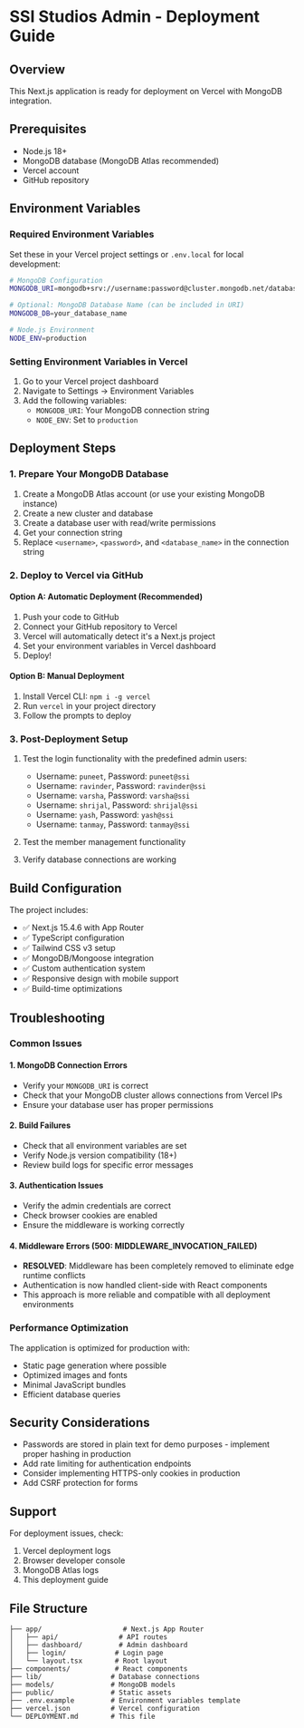 # SSI Studios Admin - Deployment Guide

## Overview
This Next.js application is ready for deployment on Vercel with MongoDB integration.

## Prerequisites
- Node.js 18+ 
- MongoDB database (MongoDB Atlas recommended)
- Vercel account
- GitHub repository

## Environment Variables

### Required Environment Variables
Set these in your Vercel project settings or `.env.local` for local development:

```bash
# MongoDB Configuration
MONGODB_URI=mongodb+srv://username:password@cluster.mongodb.net/database_name?retryWrites=true&w=majority

# Optional: MongoDB Database Name (can be included in URI)
MONGODB_DB=your_database_name

# Node.js Environment
NODE_ENV=production
```

### Setting Environment Variables in Vercel
1. Go to your Vercel project dashboard
2. Navigate to Settings → Environment Variables
3. Add the following variables:
   - `MONGODB_URI`: Your MongoDB connection string
   - `NODE_ENV`: Set to `production`

## Deployment Steps

### 1. Prepare Your MongoDB Database
1. Create a MongoDB Atlas account (or use your existing MongoDB instance)
2. Create a new cluster and database
3. Create a database user with read/write permissions
4. Get your connection string
5. Replace `<username>`, `<password>`, and `<database_name>` in the connection string

### 2. Deploy to Vercel via GitHub

#### Option A: Automatic Deployment (Recommended)
1. Push your code to GitHub
2. Connect your GitHub repository to Vercel
3. Vercel will automatically detect it's a Next.js project
4. Set your environment variables in Vercel dashboard
5. Deploy!

#### Option B: Manual Deployment
1. Install Vercel CLI: `npm i -g vercel`
2. Run `vercel` in your project directory
3. Follow the prompts to deploy

### 3. Post-Deployment Setup
1. Test the login functionality with the predefined admin users:
   - Username: `puneet`, Password: `puneet@ssi`
   - Username: `ravinder`, Password: `ravinder@ssi`
   - Username: `varsha`, Password: `varsha@ssi`
   - Username: `shrijal`, Password: `shrijal@ssi`
   - Username: `yash`, Password: `yash@ssi`
   - Username: `tanmay`, Password: `tanmay@ssi`

2. Test the member management functionality
3. Verify database connections are working

## Build Configuration
The project includes:
- ✅ Next.js 15.4.6 with App Router
- ✅ TypeScript configuration
- ✅ Tailwind CSS v3 setup
- ✅ MongoDB/Mongoose integration
- ✅ Custom authentication system
- ✅ Responsive design with mobile support
- ✅ Build-time optimizations

## Troubleshooting

### Common Issues

#### 1. MongoDB Connection Errors
- Verify your `MONGODB_URI` is correct
- Check that your MongoDB cluster allows connections from Vercel IPs
- Ensure your database user has proper permissions

#### 2. Build Failures
- Check that all environment variables are set
- Verify Node.js version compatibility (18+)
- Review build logs for specific error messages

#### 3. Authentication Issues
- Verify the admin credentials are correct
- Check browser cookies are enabled
- Ensure the middleware is working correctly

#### 4. Middleware Errors (500: MIDDLEWARE_INVOCATION_FAILED)
- **RESOLVED**: Middleware has been completely removed to eliminate edge runtime conflicts
- Authentication is now handled client-side with React components
- This approach is more reliable and compatible with all deployment environments

### Performance Optimization
The application is optimized for production with:
- Static page generation where possible
- Optimized images and fonts
- Minimal JavaScript bundles
- Efficient database queries

## Security Considerations
- Passwords are stored in plain text for demo purposes - implement proper hashing in production
- Add rate limiting for authentication endpoints
- Consider implementing HTTPS-only cookies in production
- Add CSRF protection for forms

## Support
For deployment issues, check:
1. Vercel deployment logs
2. Browser developer console
3. MongoDB Atlas logs
4. This deployment guide

## File Structure
```
├── app/                    # Next.js App Router
│   ├── api/               # API routes
│   ├── dashboard/         # Admin dashboard
│   ├── login/            # Login page
│   └── layout.tsx        # Root layout
├── components/           # React components
├── lib/                 # Database connections
├── models/              # MongoDB models
├── public/              # Static assets
├── .env.example         # Environment variables template
├── vercel.json          # Vercel configuration
└── DEPLOYMENT.md        # This file
```
